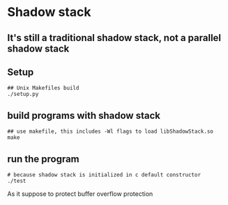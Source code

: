 # Shadow stack
## It's still a traditional shadow stack, not a parallel shadow stack

## Setup
```
## Unix Makefiles build
./setup.py
```

## build programs with shadow stack 
```
## use makefile, this includes -Wl flags to load libShadowStack.so
make
```

## run the program
```
# because shadow stack is initialized in c default constructor
./test

```

As it suppose to protect buffer overflow protection
